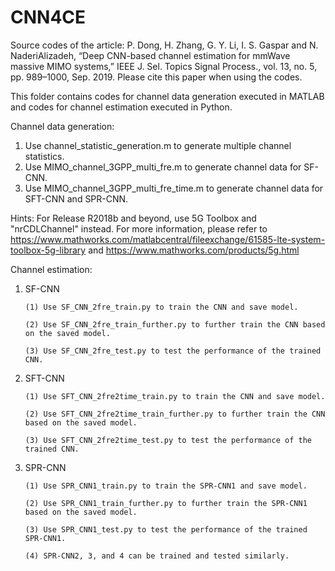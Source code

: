 # CNN4CE
Source codes of the article: P. Dong, H. Zhang, G. Y. Li, I. S. Gaspar and N. NaderiAlizadeh, “Deep CNN-based channel estimation for mmWave massive MIMO systems,” IEEE J. Sel. Topics Signal Process., vol. 13, no. 5, pp. 989–1000, Sep. 2019. Please cite this paper when using the codes.

This folder contains codes for channel data generation executed in MATLAB and codes for channel estimation executed in Python. 

Channel data generation:
1. Use channel_statistic_generation.m to generate multiple channel statistics.
2. Use MIMO_channel_3GPP_multi_fre.m to generate channel data for SF-CNN.
3. Use MIMO_channel_3GPP_multi_fre_time.m to generate channel data for SFT-CNN and SPR-CNN.

Hints: For Release R2018b and beyond, use 5G Toolbox and "nrCDLChannel" instead. For more information, please refer to https://www.mathworks.com/matlabcentral/fileexchange/61585-lte-system-toolbox-5g-library and https://www.mathworks.com/products/5g.html

Channel estimation:
1. SF-CNN

       (1) Use SF_CNN_2fre_train.py to train the CNN and save model.

       (2) Use SF_CNN_2fre_train_further.py to further train the CNN based on the saved model.

       (3) Use SF_CNN_2fre_test.py to test the performance of the trained CNN.

2. SFT-CNN

       (1) Use SFT_CNN_2fre2time_train.py to train the CNN and save model.

       (2) Use SFT_CNN_2fre2time_train_further.py to further train the CNN based on the saved model.

       (3) Use SFT_CNN_2fre2time_test.py to test the performance of the trained CNN.
       
3. SPR-CNN

       (1) Use SPR_CNN1_train.py to train the SPR-CNN1 and save model.

       (2) Use SPR_CNN1_train_further.py to further train the SPR-CNN1 based on the saved model.

       (3) Use SPR_CNN1_test.py to test the performance of the trained SPR-CNN1.
       
       (4) SPR-CNN2, 3, and 4 can be trained and tested similarly.

